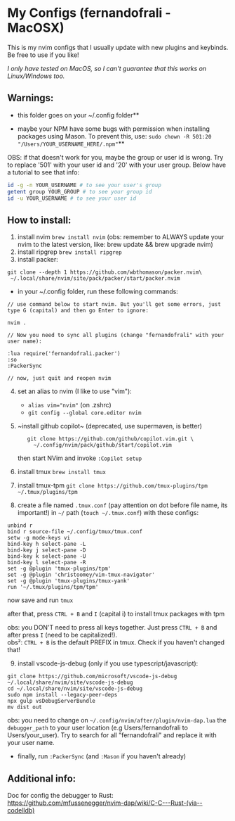 # My Configs (fernandofrali - MacOSX)

This is my nvim configs that I usually update with new plugins and keybinds. Be free to use if you like!

_I only have tested on MacOS, so I can't guarantee that this works on Linux/Windows too._

## Warnings:
- this folder goes on your ~/.config folder**

- maybe your NPM have some bugs with permission when installing packages using Mason. To prevent this, use: `sudo chown -R 501:20 "/Users/YOUR_USERNAME_HERE/.npm"`**

OBS: if that doesn't work for you, maybe the group or user id is wrong. Try to replace '501' with your user id and '20' with your user group. Below have a tutorial to see that info:

```sh
id -g -n YOUR_USERNAME # to see your user's group
getent group YOUR_GROUP # to see your group id
id -u YOUR_USERNAME # to see your user id
```

## How to install:

1. install nvim ```brew install nvim``` (obs: remember to ALWAYS update your nvim to the latest version, like: brew update && brew upgrade nvim)
2. install ripgrep ```brew install ripgrep```
3. install packer:
```shell
git clone --depth 1 https://github.com/wbthomason/packer.nvim\
 ~/.local/share/nvim/site/pack/packer/start/packer.nvim
```
- in your ~/.config folder, run these following commands:
```
// use command below to start nvim. But you'll get some errors, just type G (capital) and then go Enter to ignore:

nvim . 

// Now you need to sync all plugins (change "fernandofrali" with your user name):

:lua require('fernandofrali.packer') 
:so
:PackerSync

// now, just quit and reopen nvim
```
4. set an alias to nvim (I like to use "vim"):
    - ```alias vim="nvim"``` (on .zshrc)
    - ```git config --global core.editor nvim```
5. ~install github copilot~ (deprecated, use supermaven, is better)

          git clone https://github.com/github/copilot.vim.git \
            ~/.config/nvim/pack/github/start/copilot.vim


    then start NVim and invoke ```:Copilot setup```
6. install tmux ```brew install tmux```
7. install tmux-tpm ```git clone https://github.com/tmux-plugins/tpm ~/.tmux/plugins/tpm```
8. create a file named `.tmux.conf` (pay attention on dot before file name, its important!) in `~/` path (`touch ~/.tmux.conf`) with these configs:
 ```
unbind r
bind r source-file ~/.config/tmux/tmux.conf
setw -g mode-keys vi
bind-key h select-pane -L
bind-key j select-pane -D
bind-key k select-pane -U
bind-key l select-pane -R
set -g @plugin 'tmux-plugins/tpm'
set -g @plugin 'christoomey/vim-tmux-navigator'
set -g @plugin 'tmux-plugins/tmux-yank'
run '~/.tmux/plugins/tpm/tpm'
 ```
now save and run `tmux`

after that, press ```CTRL + B``` and ```I``` (capital i) to install tmux packages with tpm

obs: you DON'T need to press all keys together. Just press `CTRL + B` and after press `I` (need to be capitalized!).
<br>
obs²: `CTRL + B` is the default PREFIX in tmux. Check if you haven't changed that!

9. install vscode-js-debug (only if you use typescript/javascript):


```
git clone https://github.com/microsoft/vscode-js-debug ~/.local/share/nvim/site/vscode-js-debug
cd ~/.local/share/nvim/site/vscode-js-debug
sudo npm install --legacy-peer-deps
npx gulp vsDebugServerBundle
mv dist out
```

obs: you need to change on  `~/.config/nvim/after/plugin/nvim-dap.lua` the `debugger_path` to your user location (e.g Users/fernandofrali to Users/your_user).
Try to search for all "fernandofrali" and replace it with your user name.

- finally, run ```:PackerSync``` (and `:Mason` if you haven't already)

## Additional info:

Doc for config the debugger to Rust:
https://github.com/mfussenegger/nvim-dap/wiki/C-C---Rust-(via--codelldb)
